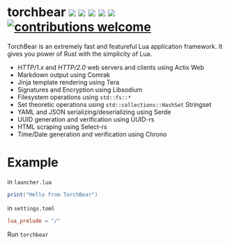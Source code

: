 # torchbear [![](https://img.shields.io/crates/v/torchbear.svg)](https://crates.io/crates/torchbear) [![](https://docs.rs/torchbear/badge.svg)](https://docs.rs/torchbear/) [![](https://travis-ci.com/foundpatterns/torchbear.svg?branch=master)](https://www.travis-ci.com/foundpatterns/torchbear) [![](https://ci.appveyor.com/api/projects/status/mg6e0p7s5v7j61ja?svg=true)](https://ci.appveyor.com/project/mitchtbaum/torchbear) [![](https://img.shields.io/discord/497593709219676176.svg?logo=discord)](https://discord.gg/sWCQxT) [![contributions welcome](https://img.shields.io/badge/contributions-welcome-brightgreen.svg?style=flat)](https://github.com/foundpatterns/torchbear/issues)

TorchBear is an extremely fast and featureful Lua application framework.  It gives you power of Rust with the simplicity of Lua.

* *HTTP/1.x* and *HTTP/2.0* web servers and clients using Actix Web
* Markdown output using Comrak
* Jinja template rendering using Tera
* Signatures and Encryption using Libsodium
* Filesystem operations using `std::fs::*`
* Set theoretic operations using `std::collections::HashSet` Stringset
* YAML and JSON serializing/deserializing using Serde
* UUID generation and verification using UUID-rs
* HTML scraping using Select-rs
* Time/Date generation and verification using Chrono

# Example
in `launcher.lua`
```lua
print("Hello from TorchBear")
```
in `settings.toml`
```toml
lua_prelude = "/"
```
Run
`torchbear`
